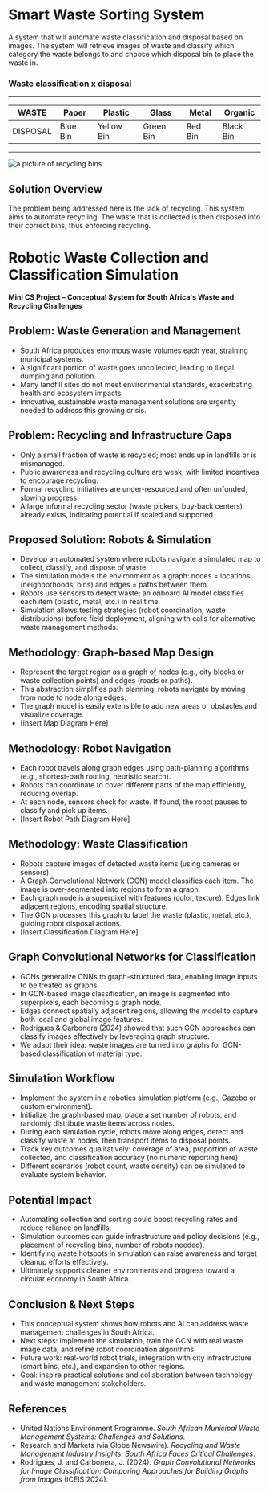 # Smart Waste Sorting System
A system that will automate waste classification and disposal based on images.
The system will retrieve images of waste and classify which category the waste belongs to
and choose which disposal bin to place the waste in.

### Waste classification x disposal
-----------------------------------------------------------------------
| WASTE    | Paper    | Plastic   | Glass    | Metal     | Organic     |
-----------|----------|-----------|----------|-----------|---------- |
| DISPOSAL | Blue Bin | Yellow Bin | Green Bin | Red Bin | Black Bin |
-----------------------------------------------------------------------
![a picture of recycling bins](https://github.com/user-attachments/assets/fe2b118d-d8cd-4b06-8974-e8e72957522b)

## Solution Overview
The problem being addressed here is the lack of recycling. This system aims to automate recycling.
The waste that is collected is then disposed into their correct bins, thus enforcing recycling.


# Robotic Waste Collection and Classification Simulation

**Mini CS Project – Conceptual System for South Africa's Waste and Recycling Challenges**

## Problem: Waste Generation and Management

* South Africa produces enormous waste volumes each year, straining municipal systems.
* A significant portion of waste goes uncollected, leading to illegal dumping and pollution.
* Many landfill sites do not meet environmental standards, exacerbating health and ecosystem impacts.
* Innovative, sustainable waste management solutions are urgently needed to address this growing crisis.

## Problem: Recycling and Infrastructure Gaps

* Only a small fraction of waste is recycled; most ends up in landfills or is mismanaged.
* Public awareness and recycling culture are weak, with limited incentives to encourage recycling.
* Formal recycling initiatives are under-resourced and often unfunded, slowing progress.
* A large informal recycling sector (waste pickers, buy-back centers) already exists, indicating potential if scaled and supported.

## Proposed Solution: Robots & Simulation

* Develop an automated system where robots navigate a simulated map to collect, classify, and dispose of waste.
* The simulation models the environment as a graph: nodes = locations (neighborhoods, bins) and edges = paths between them.
* Robots use sensors to detect waste; an onboard AI model classifies each item (plastic, metal, etc.) in real time.
* Simulation allows testing strategies (robot coordination, waste distributions) before field deployment, aligning with calls for alternative waste management methods.

## Methodology: Graph-based Map Design

* Represent the target region as a graph of nodes (e.g., city blocks or waste collection points) and edges (roads or paths).
* This abstraction simplifies path planning: robots navigate by moving from node to node along edges.
* The graph model is easily extensible to add new areas or obstacles and visualize coverage.
* \[Insert Map Diagram Here]

## Methodology: Robot Navigation

* Each robot travels along graph edges using path-planning algorithms (e.g., shortest-path routing, heuristic search).
* Robots can coordinate to cover different parts of the map efficiently, reducing overlap.
* At each node, sensors check for waste. If found, the robot pauses to classify and pick up items.
* \[Insert Robot Path Diagram Here]

## Methodology: Waste Classification

* Robots capture images of detected waste items (using cameras or sensors).
* A Graph Convolutional Network (GCN) model classifies each item. The image is over-segmented into regions to form a graph.
* Each graph node is a superpixel with features (color, texture). Edges link adjacent regions, encoding spatial structure.
* The GCN processes this graph to label the waste (plastic, metal, etc.), guiding robot disposal actions.
* \[Insert Classification Diagram Here]

## Graph Convolutional Networks for Classification

* GCNs generalize CNNs to graph-structured data, enabling image inputs to be treated as graphs.
* In GCN-based image classification, an image is segmented into superpixels, each becoming a graph node.
* Edges connect spatially adjacent regions, allowing the model to capture both local and global image features.
* Rodrigues & Carbonera (2024) showed that such GCN approaches can classify images effectively by leveraging graph structure.
* We adapt their idea: waste images are turned into graphs for GCN-based classification of material type.

## Simulation Workflow

* Implement the system in a robotics simulation platform (e.g., Gazebo or custom environment).
* Initialize the graph-based map, place a set number of robots, and randomly distribute waste items across nodes.
* During each simulation cycle, robots move along edges, detect and classify waste at nodes, then transport items to disposal points.
* Track key outcomes qualitatively: coverage of area, proportion of waste collected, and classification accuracy (no numeric reporting here).
* Different scenarios (robot count, waste density) can be simulated to evaluate system behavior.

## Potential Impact

* Automating collection and sorting could boost recycling rates and reduce reliance on landfills.
* Simulation outcomes can guide infrastructure and policy decisions (e.g., placement of recycling bins, number of robots needed).
* Identifying waste hotspots in simulation can raise awareness and target cleanup efforts effectively.
* Ultimately supports cleaner environments and progress toward a circular economy in South Africa.

## Conclusion & Next Steps

* This conceptual system shows how robots and AI can address waste management challenges in South Africa.
* Next steps: implement the simulation, train the GCN with real waste image data, and refine robot coordination algorithms.
* Future work: real-world robot trials, integration with city infrastructure (smart bins, etc.), and expansion to other regions.
* Goal: inspire practical solutions and collaboration between technology and waste management stakeholders.

## References

* United Nations Environment Programme. *South African Municipal Waste Management Systems: Challenges and Solutions*.
* Research and Markets (via Globe Newswire). *Recycling and Waste Management Industry Insights: South Africa Faces Critical Challenges*.
* Rodrigues, J. and Carbonera, J. (2024). *Graph Convolutional Networks for Image Classification: Comparing Approaches for Building Graphs from Images* (ICEIS 2024).
